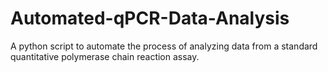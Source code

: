 # Automated-qPCR-Data-Analysis
A python script to automate the process of analyzing data from a standard quantitative polymerase chain reaction assay.
